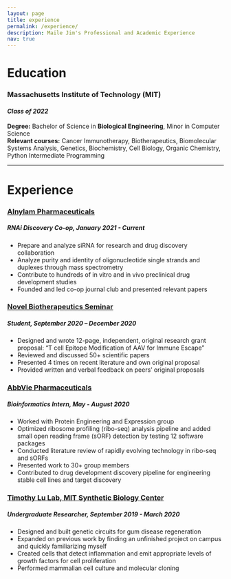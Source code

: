 ```yaml
---
layout: page
title: experience
permalink: /experience/
description: Maile Jim's Professional and Academic Experience
nav: true
---
```


# Education

### Massachusetts Institute of Technology (MIT)
#### *Class of 2022*
**Degree:** Bachelor of Science in **Biological Engineering**, Minor in Computer Science            
**Relevant courses:** Cancer Immunotherapy, Biotherapeutics, Biomolecular Systems Analysis, Genetics, Biochemistry, Cell Biology, Organic Chemistry, Python Intermediate Programming

---

# Experience

### [Alnylam Pharmaceuticals](/alnylam.md/)    				     				     
##### *RNAi Discovery Co-op, January 2021 - Current*
-	Prepare and analyze siRNA for research and drug discovery collaboration
-	Analyze purity and identity of oligonucleotide single strands and duplexes through mass spectrometry
-	Contribute to hundreds of in vitro and in vivo preclinical drug development studies
-	Founded and led co-op journal club and presented relevant papers

### [Novel Biotherapeutics Seminar](/biotherapeutics.md/) 	          	            					     
##### *Student, September 2020 – December 2020*
-	Designed and wrote 12-page, independent, original research grant proposal: “T cell Epitope Modification of AAV for Immune Escape”
-	Reviewed and discussed 50+ scientific papers
-	Presented 4 times on recent literature and own original proposal
-	Provided written and verbal feedback on peers’ original proposals

### [AbbVie Pharmaceuticals](/abbvie.md/)  	          							      
##### *Bioinformatics Intern, May - August 2020*    				                     
-	Worked with Protein Engineering and Expression group
-	Optimized ribosome profiling (ribo-seq) analysis pipeline and added small open reading frame (sORF) detection by testing 12 software packages
-	Conducted literature review of rapidly evolving technology in ribo-seq and sORFs
-	Presented work to 30+ group members
-	Contributed to drug development discovery pipeline for engineering stable cell lines and target discovery

### [Timothy Lu Lab, MIT Synthetic Biology Center](/synbio.md/) 			  	          	    
##### *Undergraduate Researcher, September 2019 - March 2020*        						          	    	   
-	Designed and built genetic circuits for gum disease regeneration
-	Expanded on previous work by finding an unfinished project on campus and quickly familiarizing myself
-	Created cells that detect inflammation and emit appropriate levels of growth factors for cell proliferation
-	Performed mammalian cell culture and molecular cloning
